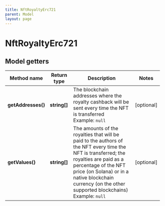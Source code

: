 ```yaml
---
title: NftRoyaltyErc721
parent: Model
layout: page
---
```


# NftRoyaltyErc721

## Model getters

Method name | Return type | Description | Notes
------------ | ------------- | ------------- | -------------
**getAddresses()** | **string[]** | The blockchain addresses where the royalty cashback will be sent every time the NFT is transferred <br>Example: `null` | [optional]
**getValues()** | **string[]** | The amounts of the royalties that will be paid to the authors of the NFT every time the NFT is transferred; the royalties are paid as a percentage of the NFT price (on Solana) or in a native blockchain currency (on the other supported blockchains) <br>Example: `null` | [optional]

